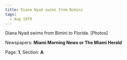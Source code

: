```yaml
---  
title: Diana Nyad swims from Bimini  
tags:  
  - Aug 1979  
---  
```

  
Diana Nyad swims from Bimini to Florida. [Photos]  
  
Newspapers: **Miami Morning News or The Miami Herald**  
  
Page: **1**, Section: **A** 
